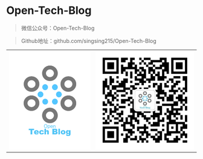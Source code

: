 # Open-Tech-Blog

> 微信公众号：Open-Tech-Blog

> Github地址：github.com/singsing215/Open-Tech-Blog

<table border = "0"><tr>
<td><img src="https://github.com/singsing215/Open-Tech-Blog/blob/master/logo.PNG?raw=true" alt="logo" width=285px/></td>
<td><img src="https://github.com/singsing215/Open-Tech-Blog/blob/master/qrcode.jpg?raw=true" alt="logo"/></td>
</tr></table>
